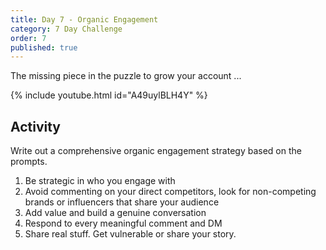 ```yaml
---
title: Day 7 - Organic Engagement
category: 7 Day Challenge
order: 7
published: true
---
```


The missing piece in the puzzle to grow your account ...&nbsp;

{% include youtube.html id="A49uylBLH4Y" %}

## Activity&nbsp;

Write out a comprehensive organic engagement strategy based on the prompts.&nbsp;

1. Be strategic in who you engage with
2. Avoid commenting on your direct competitors, look for non-competing brands or influencers that share your audience
3. Add value and build a genuine conversation
4. Respond to every meaningful comment and DM
5. Share real stuff. Get vulnerable or share your story.&nbsp;